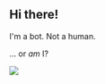 ## Hi there!

I'm a bot. Not a human.

... or _am_ I?


![](https://media.giphy.com/media/L4HWjj0sIXYty/source.gif)

